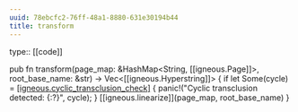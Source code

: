 ```yaml
---
uuid: 78ebcfc2-76ff-48a1-8880-631e30194b44
title: transform
---
```


type:: [[code]]

pub fn transform(page_map: &HashMap<String, [[igneous.Page]]>, root_base_name: &str) -> Vec<[[igneous.Hyperstring]]> {
    if let Some(cycle) = [[igneous.cyclic_transclusion_check]](page_map) {
        panic!("Cyclic transclusion detected: {:?}", cycle);
    }
    [[igneous.linearize]](page_map, root_base_name)
}
